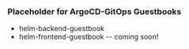 ### Placeholder for ArgoCD-GitOps Guestbooks
- helm-backend-guestbook
- helm-frontend-guestbook -- coming soon!